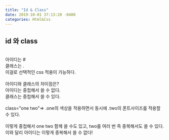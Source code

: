 ```yaml
---
title: "Id & Class"
date: 2019-10-01 37:13:20 -0400
categories: Html&Css
---
```

## id 와 class
<br>
아이디는 #<br>
클래스는 .<br>
이걸로 선택적인 css 적용이 가능하다.
<br><br>
아이디와 클래스의 차이점은?<br>
아이디는 중첩해서 쓸 수 없다.<br>
클래스는 중첩해서 쓸 수 있다.<br><br>
class="one two"=> .one의 색상을 적용하면서 동시에 .two의 폰트사이즈를 적용할 수 있다.<br><br>
이렇게 중첩해서 one two 함께 쓸 수도 있고, two를 여러 번 즉 중복해서도 쓸 수 있다.<br>
이와 달리 아이디는 이렇게 중복해서 쓸 수 없다!
